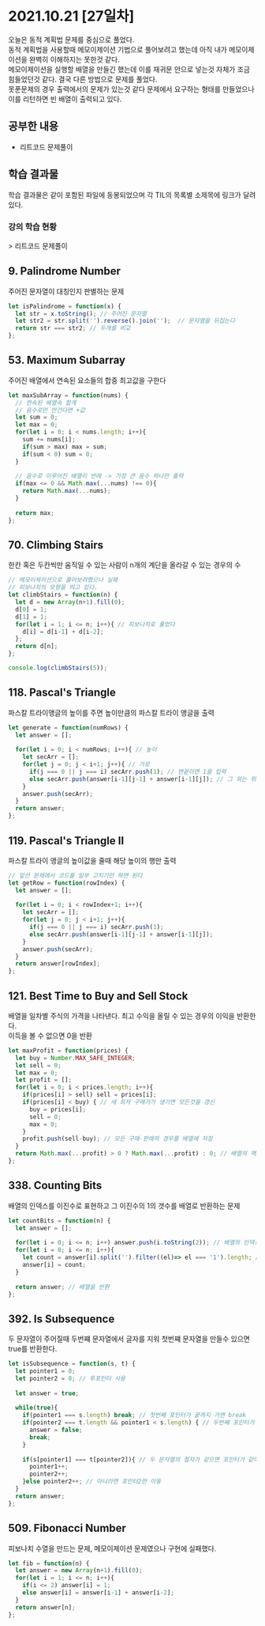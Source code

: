 # 2021.10.21 [27일차]

오늘은 동적 계획법 문제를 중심으로 풀었다.  
동적 계획법을 사용할때 메모이제이션 기법으로 풀어보려고 했는데 아직 내가 메모이제이션을 완벽히 이해하지는 못한것 같다.  
메모이제이션을 실행할 배열을 만들긴 했는데 이를 재귀문 안으로 넣는것 자체가 조금 힘들었던것 같다. 결국 다른 방법으로 문제를 풀었다.  
못푼문제의 경우 출력에서의 문제가 있는것 같다 문제에서 요구하는 형태를 만들었으나 이를 리턴하면 빈 배열이 출력되고 있다.

## 공부한 내용

- 리트코드 문제풀이

## 학습 결과물
학습 결과물은 같이 포함된 파일에 동봉되었으며 각 TIL의 목록별 소제목에 링크가 달려있다.

### 강의 학습 현황

\> 리트코드 문제풀이

## 9. Palindrome Number
주어진 문자열이 대칭인지 판별하는 문제
```js
let isPalindrome = function(x) {
  let str = x.toString(); // 주어진 문자열
  let str2 = str.split('').reverse().join('');  // 문자열을 뒤집는다
  return str === str2; // 두개를 비교
};
```

## 53. Maximum Subarray
주어진 배열에서 연속된 요소들의 합중 최고값을 구한다
```js
let maxSubArray = function(nums) {
  // 연속된 배열속 합계
  // 음수로만 안간다면 +값
  let sum = 0;
  let max = 0;
  for(let i = 0; i < nums.length; i++){
    sum += nums[i];
    if(sum > max) max = sum;
    if(sum < 0) sum = 0;
  }
  
  // 음수로 이루어진 배열이 반례 -> 가장 큰 음수 하나만 출력
  if(max <= 0 && Math.max(...nums) !== 0){
    return Math.max(...nums);
  }
  
  return max;
};
```

## 70. Climbing Stairs
한칸 혹은 두칸씩만 움직일 수 있는 사람이 n개의 계단을 올라갈 수 있는 경우의 수
```js
// 메모이제이션으로 풀어보려했으나 실패
// 피보나치의 모형을 띄고 있다.
let climbStairs = function(n) {
  let d = new Array(n+1).fill(0);
  d[0] = 1;
  d[1] = 1;
  for(let i = 1; i <= n; i++){ // 피보나치로 풀었다
    d[i] = d[i-1] + d[i-2];
  };
  return d[n];
};

console.log(climbStairs(5));
```

## 118. Pascal's Triangle
파스칼 트라이앵글의 높이를 주면 높이만큼의 파스칼 트라이 앵글을 출력
```js
let generate = function(numRows) {
  let answer = [];
  
  for(let i = 0; i < numRows; i++){ // 높이
    let secArr = [];
    for(let j = 0; j < i+1; j++){ // 가로
      if(j === 0 || j === i) secArr.push(1); // 맨끝이면 1을 입력
      else secArr.push(answer[i-1][j-1] + answer[i-1][j]); // 그 외는 위층의 값을 가져와 구한다
    }
    answer.push(secArr);
  }
  return answer;
};
```

## 119. Pascal's Triangle II
파스칼 트라이 앵글의 높이값을 줄때 해당 높이의 행만 출력
```js
// 앞선 문제에서 코드를 일부 고치기만 하면 된다
let getRow = function(rowIndex) {
  let answer = [];
  
  for(let i = 0; i < rowIndex+1; i++){
    let secArr = [];
    for(let j = 0; j < i+1; j++){
      if(j === 0 || j === i) secArr.push(1);
      else secArr.push(answer[i-1][j-1] + answer[i-1][j]);
    }
    answer.push(secArr);
  }
  return answer[rowIndex];
};
```

## 121. Best Time to Buy and Sell Stock
배열을 일차별 주식의 가격을 나타낸다. 최고 수익을 올릴 수 있는 경우의 이익을 반환한다.  
이득을 볼 수 없으면 0을 반환
```js
let maxProfit = function(prices) {
  let buy = Number.MAX_SAFE_INTEGER; 
  let sell = 0;
  let max = 0;
  let profit = [];
  for(let i = 0; i < prices.length; i++){
    if(prices[i] > sell) sell = prices[i];
    if(prices[i] < buy) { // 새 최저 구매가가 생기면 모든것을 갱신
      buy = prices[i];
      sell = 0;
      max = 0;
    }
    profit.push(sell-buy); // 모든 구매-판매의 경우를 배열에 저장
  }
  return Math.max(...profit) > 0 ? Math.max(...profit) : 0; // 배열의 맥스값이 0보다 크면 출력 아니면 0을 반환
};
```

## 338. Counting Bits
배열의 인덱스를 이진수로 표현하고 그 이진수의 1의 갯수를 배열로 반환하는 문제
```js
let countBits = function(n) {
  let answer = [];
  
  for(let i = 0; i <= n; i++) answer.push(i.toString(2)); // 배열의 인덱스를 모두 이진수로 입력
  for(let i = 0; i <= n; i++){
    let count = answer[i].split('').filter((el)=> el === '1').length; // 해당 이진수중 1의 갯수를 다시 배열에 넣는다
    answer[i] = count;
  }
  
  return answer; // 배열을 반환
};
```

## 392. Is Subsequence
두 문자열이 주어질때 두번쨰 문자열에서 글자를 지워 첫번쨰 문자열을 만들수 있으면 true를 반환한다.
```js
let isSubsequence = function(s, t) {
  let pointer1 = 0;
  let pointer2 = 0; // 투포인터 사용
  
  let answer = true;
  
  while(true){
    if(pointer1 === s.length) break; // 첫번째 포인터가 끝까지 가면 break
    if(pointer2 === t.length && pointer1 < s.length) { // 두번째 포인터가 끝까지 가고 첫번째 포인터가 끝까지 못갔다면 false
      answer = false;
      break;
    }
    
    if(s[pointer1] === t[pointer2]){ // 두 문자열의 철자가 같으면 포인터가 같이 이동
      pointer1++;
      pointer2++;
    }else pointer2++; // 아니라면 포인터2만 이동
  }
  return answer;
};
```

## 509. Fibonacci Number
피보나치 수열을 만드는 문제, 메모이제이션 문제였으나 구현에 실패했다.
```js
let fib = function(n) {
  let answer = new Array(n+1).fill(0);
  for(let i = 1; i <= n; i++){
    if(i <= 2) answer[i] = 1;
    else answer[i] = answer[i-1] + answer[i-2];
  }
  return answer[n];
};
```